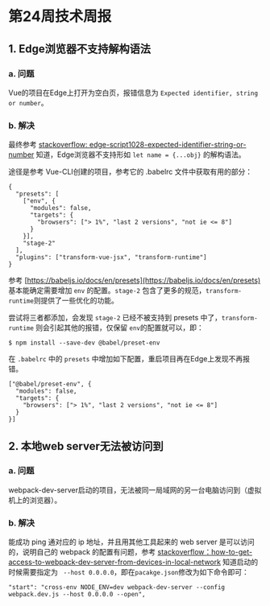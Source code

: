 # 第24周技术周报

## 1. Edge浏览器不支持解构语法

### a. 问题

Vue的项目在Edge上打开为空白页，报错信息为 `Expected identifier, string or number`。

### b. 解决

最终参考 [stackoverflow: edge-script1028-expected-identifier-string-or-number](https://stackoverflow.com/questions/53628191/edge-script1028-expected-identifier-string-or-number/53628253#53628253) 知道，Edge浏览器不支持形如 `let name = {...obj}` 的解构语法。


途径是参考 Vue-CLI创建的项目，参考它的 .babelrc 文件中获取有用的部分：

```
{
  "presets": [
    ["env", {
      "modules": false,
      "targets": {
        "browsers": ["> 1%", "last 2 versions", "not ie <= 8"]
      }
    }],
    "stage-2"
  ],
  "plugins": ["transform-vue-jsx", "transform-runtime"]
}
```

参考 [https://babeljs.io/docs/en/presets](https://babeljs.io/docs/en/presets) 基本能确定需要增加 `env` 的配置。`stage-2` 包含了更多的规范，`transform-runtime`则提供了一些优化的功能。

尝试将三者都添加，会发现 `stage-2` 已经不被支持到 presets 中了，`transform-runtime` 则会引起其他的报错，仅保留 `env`的配置就可以，即：

```
$ npm install --save-dev @babel/preset-env
```

在 `.babelrc` 中的 `presets` 中增加如下配置，重启项目再在Edge上发现不再报错。

```
["@babel/preset-env", {
  "modules": false,
  "targets": {
    "browsers": ["> 1%", "last 2 versions", "not ie <= 8"]
  }
}]    
```

## 2. 本地web server无法被访问到

### a. 问题

webpack-dev-server启动的项目，无法被同一局域网的另一台电脑访问到（虚拟机上的浏览器）。

### b. 解决

能成功 ping 通对应的 ip 地址，并且用其他工具起来的 web server 是可以访问的，说明自己的 webpack 的配置有问题，参考 [stackoverflow：how-to-get-access-to-webpack-dev-server-from-devices-in-local-network](https://stackoverflow.com/questions/35412137/how-to-get-access-to-webpack-dev-server-from-devices-in-local-network) 知道启动的时候需要指定为 ` --host 0.0.0.0`，即在`pacakge.json`修改为如下命令即可：

```
"start": "cross-env NODE_ENV=dev webpack-dev-server --config webpack.dev.js --host 0.0.0.0 --open",
```





 










